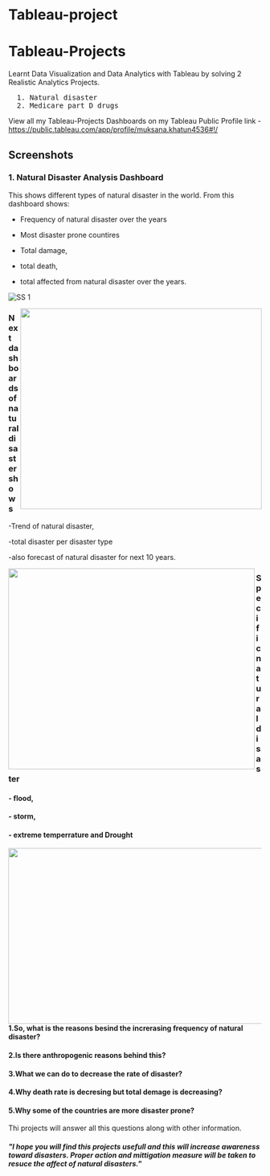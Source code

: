 # Tableau-project
# Tableau-Projects
Learnt Data Visualization and Data Analytics with Tableau by solving 2 Realistic Analytics Projects.
  <pre>
  1. Natural disaster  
  2. Medicare part D drugs  </pre>
  
  
View all my Tableau-Projects Dashboards on my Tableau Public Profile link -
https://public.tableau.com/app/profile/muksana.khatun4536#!/
## Screenshots
### 1. Natural Disaster Analysis Dashboard
This shows different types of natural disaster in the world. From this dashboard shows:

- Frequency of natural disaster over the years

- Most disaster prone countires

- Total damage,

- total death,

- total affected from natural disaster over the years.

<img src="https://github.com/muksanakhatun/Tableau-project/blob/main/natural%20dis%20front%20page.png" alt="SS 1"/>


<a href="https://github.com/muksanakhatun/Tableau-project/blob/main/natural%20disaster%202nd.png"><img align="right" width="480" height="400" src="https://github.com/muksanakhatun/Tableau-project/blob/main/natural%20disaster%202nd.png"></a>
<!-- <a href="https://github.com/muksanakhatun/Tableau-project/blob/main/natural%20disaster%202nd.png"><img align="right" width="480" height="400" src="https://github.com/muksanakhatun/Tableau-project/blob/main/natural%20disaster%202nd.png"></a> -->


### Next dashboards of natural disaster shows
-Trend of natural disaster, 

-total disaster per disaster type 

-also forecast of natural disaster for next 10 years.

<a href="https://github.com/muksanakhatun/Tableau-project/blob/main/natural%20disaster%203rd.png"><img align="left" width="490" height="400" src="https://github.com/muksanakhatun/Tableau-project/blob/main/natural%20disaster%203rd.png"></a>
<!-- <a href="https://github.com/muksanakhatun/Tableau-project/blob/main/natural%20disaster%203rd.png"><img align="left" width="490" height="400" src="https://github.com/muksanakhatun/Tableau-project/blob/main/natural%20disaster%203rd.png"></a> -->


### Specific  natural disaster 
#### - flood,

#### - storm, 

#### - extreme temperrature and Drought

<a href="https://github.com/muksanakhatun/Tableau-project/blob/main/natural%20disaster%204th.png"><img align="right" width="700" height="350" src="https://github.com/muksanakhatun/Tableau-project/blob/main/natural%20disaster%204th.png"></a>
<!-- <a href="https://github.com/muksanakhatun/Tableau-project/blob/main/natural%20disaster%204th.png"><img align="right" width="700" height="350" src="https://github.com/muksanakhatun/Tableau-project/blob/main/natural%20disaster%204th.png"></a> -->


#### 1.So, what is the reasons besind the increrasing frequency of natural disaster?

#### 2.Is there anthropogenic reasons behind this?

#### 3.What we can do to decrease the rate of disaster?

#### 4.Why death rate is decresing but total demage is decreasing?

#### 5.Why some of the countries are more disaster prone?

Thi projects will answer all this questions along with other information.









##### "I hope you will find this projects usefull and this will increase awareness toward disasters. Proper action and mittigation measure will be taken to resuce the affect of natural disasters."

